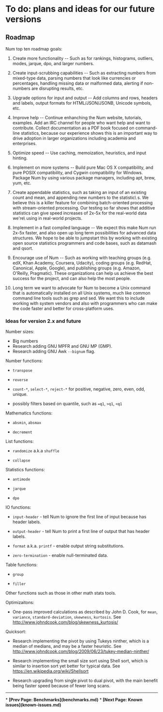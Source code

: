# To do: plans and ideas for our future versions

## Roadmap

Num top ten roadmap goals:

1. Create more functionality -- Such as for rankings, histograms, outliers, modes, jarque, dpo, and larger numbers.

2. Create input-scrubbing capabilities -- Such as extracting numbers from mixed-type data, parsing numbers that look like currencies or percentages, handling missing data or malformed data, alerting if non-numbers are disrupting results, etc.

3. Upgrade options for input and output -- Add columns and rows, headers and labels, output formats for HTML/JSON/JSONB, Unicode symbols, etc.

4. Improve help -- Continue enhanching the Num website, tutorials, examples. Add an IRC channel for people who want help and want to contribute. Collect documentation as a PDF book focused on command-line statistics, because our experience shows this is an important way to drive adoption in larger organizations including academia and enterprises.

5. Optimize speed -- Use caching, memoization, heuristics, and input hinting.

6. Implement on more systems -- Build pure Mac OS X compatibility, and pure POSIX compatibility, and Cygwin compatibility for Windows. Package Num by using various package managers, including apt, brew, yum, etc.

7. Create appendable statistics, such as taking an input of an existing count and mean, and appending new numbers to the statistic\ s. We believe this is a killer feature for combining batch-oriented processing with stream-oriented processing. Our testing so far shows that additive statistics can give speed increases of 2x-5x for the real-world data we're\ using in real-world projects.

8. Implement in a fast compiled language -- We expect this make Num run 2x-5x faster, and also open up long term possibilities for advanced data structures. We hope to be able to jumpstart this by working with existing open source statistics programmers and code bases, such as datamash and qsort.

9. Encourage use of Num -- Such as working with teaching groups (e.g. edX, Khan Academy, Coursera, Udacity), coding groups (e.g. RedHat, Canonical, Apple, Google), and publishing groups (e.g. Amazon, O'Reilly, Pragmatic). These organizations can help us achieve the best success for the project, and can also help the most people.

10. Long term we want to advocate for Num to become a Unix command that is automatically installed on all Unix systems, much like common command line tools such as grep and sed. We want this to include working with system vendors and also with programmers who can make the code faster and better for cross-platform uses.


### Ideas for version 2.x and future

Number sizes:

* Big numbers
* Research adding GNU MPFR and GNU MP (GMP).
* Research adding GNU Awk `--bignum` flag.

Number functions:

* `transpose`

* `reverse`

* `count-*`, `select-*`, `reject-*` for positive, negative, zero, even, odd, unique.

* possibly filters based on quantile, such as `=q1`, `>q1`, `<q1`

Mathematics functions:

* `absmin`, `absmax`

* `decrement`

List functions:

* `randomize` a.k.a `shuffle`

* `collapse`

Statistics functions:

* `antimode`

* `jarque`

* `dpo`

IO functions:

* `input-header` - tell Num to ignore the first line of input because has header labels.

* `output-header` - tell Num to print a first line of output that has header labels.

* `format` a.k.a. `printf` - enable output string substitutions.

* `zero-termination` - enable null-terminated data.

Table functions:

* `group`

* `filler`

Other functions such as those in other math stats tools.

Optimizaitons:

* One-pass improved calculations as described by John D. Cook, for `mean`, `variance`, `standard-deviation`, `skewness`, `kurtosis`. See http://www.johndcook.com/blog/skewness_kurtosis/

Quicksort:

* Research implementing the pivot by using Tukeys ninther,
  which is a median of medians, and may be a faster heuristic.
  See http://www.johndcook.com/blog/2009/06/23/tukey-median-ninther/

* Research implementing the small size sort using Shell sort,
  which is similar to insertion sort yet better for typical data.
  See https://en.wikipedia.org/wiki/Shellsort

* Research upgrading from single pivot to dual pivot, with the main benefit being faster speed because of fewer long scans.


<p><hr><nav>
* <b>[Prev Page: Benchmarks](benchmarks.md)</b>
* <b>[Next Page: Known issues](known-issues.md)</b>
</nav>
